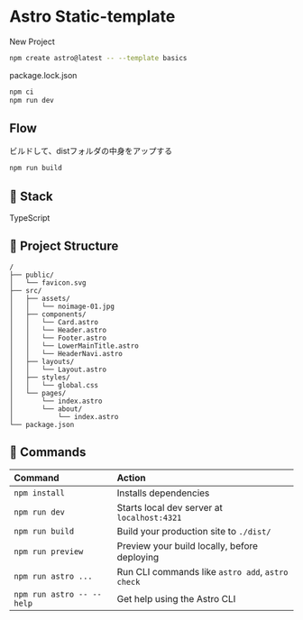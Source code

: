 # Astro Static-template

New Project

```sh
npm create astro@latest -- --template basics
```

package.lock.json

```sh
npm ci
npm run dev
```

## Flow

ビルドして、distフォルダの中身をアップする

```sh
npm run build
```

## 🚀 Stack

TypeScript

## 🚀 Project Structure

```text
/
├── public/
│   └── favicon.svg
├── src/
│   ├── assets/
│   │   └── noimage-01.jpg
│   ├── components/
│   │   └── Card.astro
│   │   └── Header.astro
│   │   └── Footer.astro
│   │   └── LowerMainTitle.astro
│   │   └── HeaderNavi.astro
│   ├── layouts/
│   │   └── Layout.astro
│   ├── styles/
│   │   └── global.css
│   └── pages/
│       └── index.astro
│       └── about/
│           └── index.astro
└── package.json
```

## 🧞 Commands

| Command                   | Action                                           |
| :------------------------ | :----------------------------------------------- |
| `npm install`             | Installs dependencies                            |
| `npm run dev`             | Starts local dev server at `localhost:4321`      |
| `npm run build`           | Build your production site to `./dist/`          |
| `npm run preview`         | Preview your build locally, before deploying     |
| `npm run astro ...`       | Run CLI commands like `astro add`, `astro check` |
| `npm run astro -- --help` | Get help using the Astro CLI                     |
